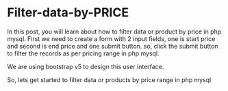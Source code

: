 # Filter-data-by-PRICE
In this post, you will learn about how to filter data or product by price in php mysql.
First we need to create a form with 2 input fields, one is start price and second is end price and one submit button. so, click the submit button to filter the records as per pricing range in php mysql.

<p>We are using bootstrap v5 to design this user interface.</p>

So, lets get started to filter data or products by price range in php mysql
